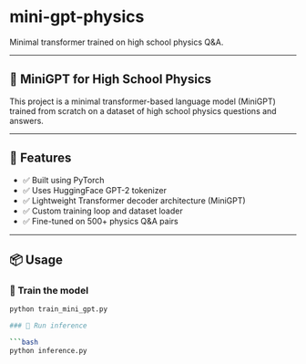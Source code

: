 # mini-gpt-physics

Minimal transformer trained on high school physics Q&A.

---

## 🧠 MiniGPT for High School Physics

This project is a minimal transformer-based language model (MiniGPT) trained from scratch on a dataset of high school physics questions and answers.

---

## 🚀 Features

- ✅ Built using PyTorch
- ✅ Uses HuggingFace GPT-2 tokenizer
- ✅ Lightweight Transformer decoder architecture (MiniGPT)
- ✅ Custom training loop and dataset loader
- ✅ Fine-tuned on 500+ physics Q&A pairs

---

## 📦 Usage

### 🔧 Train the model

```bash
python train_mini_gpt.py

### 💬 Run inference

```bash
python inference.py
